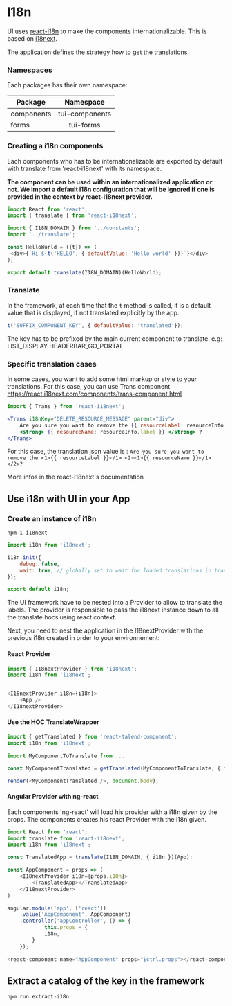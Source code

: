# I18n

UI uses [react-i18n](https://react.i18next.com/) to make the components internationalizable. This is based on [i18next](https://www.i18next.com/).

The application defines the strategy how to get the translations.

### Namespaces

Each packages has their own namespace:

| Package        | Namespace     |
| ------------- 	|:-------------:|
| components      | tui-components |
| forms      			| tui-forms      |

### Creating a i18n components

Each components who has to be internationalizable are exported by default with translate from 'react-i18next' with its namespace.

**The component can be used within an internationalized application or not. We import a default i18n configuration that will be ignored if one is provided in the context by react-i18next provider.**

```javascript
import React from 'react';
import { translate } from 'react-i18next';

import { I18N_DOMAIN } from '../constants';
import '../translate';

const HelloWorld = ({t}) => (
 <div>{`Hi ${t('HELLO', { defaultValue: 'Hello world' })}`}</div>
);

export default translate(I18N_DOMAIN)(HelloWorld);
```

### Translate

In the framework, at each time that the `t` method is called, it is a default value that is displayed, if not translated explicitly by the app.

```javascript
t('SUFFIX_COMPONENT_KEY', { defaultValue: 'translated'});
```

The key has to be prefixed by the main current component to translate.
e.g:
 LIST_DISPLAY
 HEADERBAR_GO_PORTAL

### Specific translation cases

In some cases, you want to add some html markup or style to your translations. For this case, you can use Trans component
https://react.i18next.com/components/trans-component.html

```jsx
import { Trans } from 'react-i18next';

<Trans i18nKey="DELETE_RESOURCE_MESSAGE" parent="div">
	Are you sure you want to remove the {{ resourceLabel: resourceInfo.resourceTypeLabel }}
	<strong> {{ resourceName: resourceInfo.label }} </strong> ?
</Trans>
```

For this case, the translation json value is :
`Are you sure you want to remove the <1>{{ resourceLabel }}</1> <2><1>{{ resourceName }}</1></2>?`

More infos in the react-i18next's documentation

## Use i18n with UI in your App

### Create an instance of i18n

`npm i i18next`

```javascript
import i18n from 'i18next';

i18n.init({
	debug: false,
	wait: true, // globally set to wait for loaded translations in translate hoc
});

export default i18n;
```

The UI framework have to be nested into a Provider to allow to translate the labels. The provider is responsible to pass the i18next instance down to all the translate hocs using react context.

Next, you need to nest the application in the I18nextProvider with the previous i18n created in order to your environnement:

#### React Provider

```javascript
import { I18nextProvider } from 'i18next';
import i18n from 'i18next';


<I18nextProvider i18n={i18n}>
	<App />
</I18nextProvider>
```

#### Use the HOC TranslateWrapper

```javascript
import { getTranslated } from 'react-talend-component';
import i18n from 'i18next';

import MyComponentToTranslate from ...

const MyComponentTranslated = getTranslated(MyComponentToTranslate, { i18n });

render(<MyComponentTranslated />, document.body);
```

#### Angular Provider with ng-react

Each components 'ng-react' will load his provider with a i18n given by the props. The components creates his react Provider with the i18n given.

```javascript
import React from 'react';
import translate from 'react-i18next';
import i18n from 'i18next';

const TranslatedApp = translate(I18N_DOMAIN, { i18n })(App);

const AppComponent = props => (
	<I18nextProvider i18n={props.i18n}>
		<TranslatedApp></TranslatedApp>
	</I18nextProvider>
)

angular.module('app', ['react'])
	.value('AppComponent', AppComponent)
  	.controller('appController', () => {
    		this.props = {
			i18n,
		}
  	});

<react-component name="AppComponent" props="$ctrl.props"></react-component>
```

## Extract a catalog of the key in the framework

```bash
npm run extract-i18n
```
